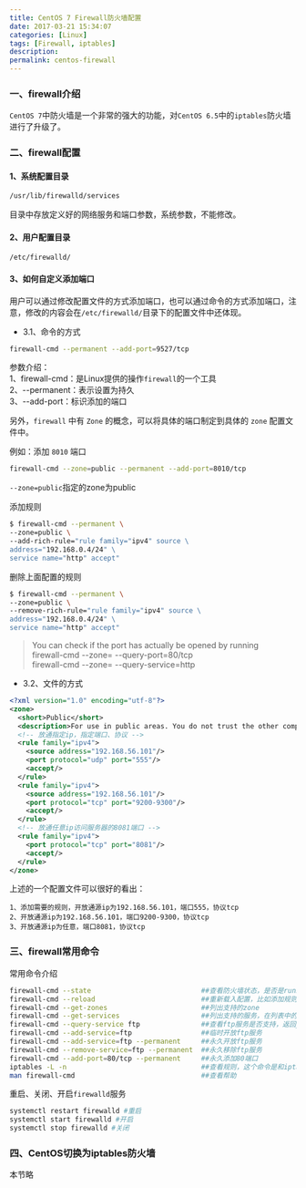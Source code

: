 ```yaml
---
title: CentOS 7 Firewall防火墙配置
date: 2017-03-21 15:34:07
categories: [Linux]
tags: [Firewall, iptables]
description:
permalink: centos-firewall
---
```


### 一、firewall介绍
`CentOS 7`中防火墙是一个非常的强大的功能，对`CentOS 6.5`中的`iptables`防火墙进行了升级了。


### 二、firewall配置
#### 1、系统配置目录
```sh
/usr/lib/firewalld/services
```
目录中存放定义好的网络服务和端口参数，系统参数，不能修改。

#### 2、用户配置目录
```sh
/etc/firewalld/
```
<!-- more -->
#### 3、如何自定义添加端口
用户可以通过修改配置文件的方式添加端口，也可以通过命令的方式添加端口，注意，修改的内容会在`/etc/firewalld/`目录下的配置文件中还体现。  

- 3.1、命令的方式
```sh
firewall-cmd --permanent --add-port=9527/tcp
```
参数介绍：  
1、firewall-cmd：是Linux提供的操作`firewall`的一个工具  
2、--permanent：表示设置为持久  
3、--add-port：标识添加的端口  

另外，`firewall` 中有 `Zone` 的概念，可以将具体的端口制定到具体的 `zone` 配置文件中。

例如：添加 `8010` 端口
```sh
firewall-cmd --zone=public --permanent --add-port=8010/tcp
```
`--zone=public`指定的zone为public  

添加规则
```sh
$ firewall-cmd --permanent \ 
--zone=public \ 
--add-rich-rule="rule family="ipv4" source \ 
address="192.168.0.4/24" \ 
service name="http" accept"
```
删除上面配置的规则
```sh
$ firewall-cmd --permanent \ 
--zone=public \ 
--remove-rich-rule="rule family="ipv4" source \ 
address="192.168.0.4/24" \ 
service name="http" accept"
```

> You can check if the port has actually be opened by running  
> firewall-cmd --zone=<zone> --query-port=80/tcp  
> firewall-cmd --zone=<zone> --query-service=http


- 3.2、文件的方式
```xml
<?xml version="1.0" encoding="utf-8"?>
<zone>
  <short>Public</short>
  <description>For use in public areas. You do not trust the other computers on networks to not harm your computer. Only selected incoming connections are accepted.</description>
  <!-- 放通指定ip，指定端口、协议 -->
  <rule family="ipv4">
    <source address="192.168.56.101"/>
    <port protocol="udp" port="555"/>
    <accept/>
  </rule>
  <rule family="ipv4">
    <source address="192.168.56.101"/>
    <port protocol="tcp" port="9200-9300"/>
    <accept/>
  </rule>
  <!-- 放通任意ip访问服务器的8081端口 -->
  <rule family="ipv4">
    <port protocol="tcp" port="8081"/>
    <accept/>
  </rule>
</zone>
```
上述的一个配置文件可以很好的看出：
```
1、添加需要的规则，开放通源ip为192.168.56.101，端口555，协议tcp
2、开放通源ip为192.168.56.101，端口9200-9300，协议tcp
3、开放通源ip为任意，端口8081，协议tcp
```

### 三、firewall常用命令
常用命令介绍
```sh
firewall-cmd --state                           ##查看防火墙状态，是否是running
firewall-cmd --reload                          ##重新载入配置，比如添加规则之后，需要执行此命令
firewall-cmd --get-zones                       ##列出支持的zone
firewall-cmd --get-services                    ##列出支持的服务，在列表中的服务是放行的
firewall-cmd --query-service ftp               ##查看ftp服务是否支持，返回yes或者no
firewall-cmd --add-service=ftp                 ##临时开放ftp服务
firewall-cmd --add-service=ftp --permanent     ##永久开放ftp服务
firewall-cmd --remove-service=ftp --permanent  ##永久移除ftp服务
firewall-cmd --add-port=80/tcp --permanent     ##永久添加80端口 
iptables -L -n                                 ##查看规则，这个命令是和iptables的相同的
man firewall-cmd                               ##查看帮助
```

重启、关闭、开启`firewalld`服务
```sh
systemctl restart firewalld #重启
systemctl start firewalld #开启
systemctl stop firewalld #关闭
```

### 四、CentOS切换为iptables防火墙
本节略

